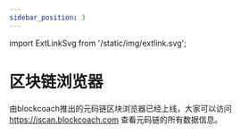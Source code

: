 ```yaml
---
sidebar_position: 3
---
```


import ExtLinkSvg from '/static/img/extlink.svg';

# 区块链浏览器

由blockcoach推出的元码链区块浏览器已经上线，大家可以访问 https://jscan.blockcoach.com<ExtLinkSvg /> 查看元码链的所有数据信息。

